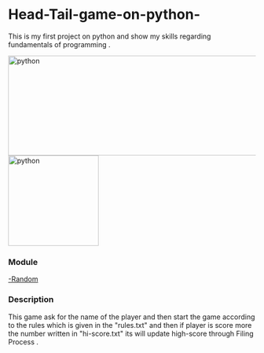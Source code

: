 # Head-Tail-game-on-python-
This is my first project on python and show my skills regarding fundamentals of programming .

<img src="https://www.python.org/static/community_logos/python-logo-master-v3-TM-flattened.png" alt="python " width="601" height="203">
<img src="https://image.winudf.com/v2/image/Y29tLkhlYWR0YWlsLkdhbWUuQXBwX2ljb25fMTUzNjIxMjA4Nl8wNjA/icon.png?w=184&fakeurl=1" alt="python " width="184" height="184">


### Module
<p><a href="https://docs.python.org/3/library/random.html">-Random</a></p>

### Description
This game ask for the name of the player and then start the game according to the rules which is given in the "rules.txt" and then if 
player is score more the number written in "hi-score.txt" its will update high-score through Filing Process .
